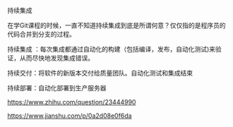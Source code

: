 持续集成





在学Git课程的时候，一直不知道持续集成到底是所谓何意？仅仅指的是程序员的代码合并到分支的过程。



持续集成 ：每次集成都通过自动化的构建（包括编译，发布，自动化测试)来验证，从而尽快地发现集成错误。

持续交付：将软件的新版本交付给质量团队。自动化测试和集成结束

持续部署：自动化部署到生产服务器





<https://www.zhihu.com/question/23444990>



<https://www.jianshu.com/p/0a2d08e0f6da>

